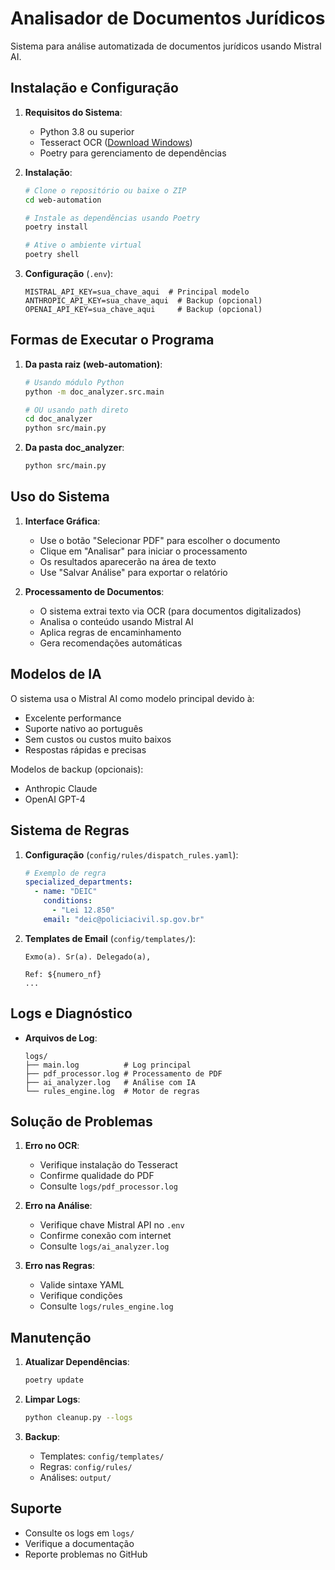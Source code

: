 # Analisador de Documentos Jurídicos

Sistema para análise automatizada de documentos jurídicos usando Mistral AI.

## Instalação e Configuração

1. **Requisitos do Sistema**:
   - Python 3.8 ou superior
   - Tesseract OCR ([Download Windows](https://github.com/UB-Mannheim/tesseract/wiki))
   - Poetry para gerenciamento de dependências

2. **Instalação**:
   ```bash
   # Clone o repositório ou baixe o ZIP
   cd web-automation

   # Instale as dependências usando Poetry
   poetry install

   # Ative o ambiente virtual
   poetry shell
   ```

3. **Configuração** (`.env`):
   ```env
   MISTRAL_API_KEY=sua_chave_aqui  # Principal modelo
   ANTHROPIC_API_KEY=sua_chave_aqui  # Backup (opcional)
   OPENAI_API_KEY=sua_chave_aqui     # Backup (opcional)
   ```

## Formas de Executar o Programa

1. **Da pasta raiz (web-automation)**:
   ```bash
   # Usando módulo Python
   python -m doc_analyzer.src.main

   # OU usando path direto
   cd doc_analyzer
   python src/main.py
   ```

2. **Da pasta doc_analyzer**:
   ```bash
   python src/main.py
   ```

## Uso do Sistema

1. **Interface Gráfica**:
   - Use o botão "Selecionar PDF" para escolher o documento
   - Clique em "Analisar" para iniciar o processamento
   - Os resultados aparecerão na área de texto
   - Use "Salvar Análise" para exportar o relatório

2. **Processamento de Documentos**:
   - O sistema extrai texto via OCR (para documentos digitalizados)
   - Analisa o conteúdo usando Mistral AI
   - Aplica regras de encaminhamento
   - Gera recomendações automáticas

## Modelos de IA

O sistema usa o Mistral AI como modelo principal devido à:
- Excelente performance
- Suporte nativo ao português
- Sem custos ou custos muito baixos
- Respostas rápidas e precisas

Modelos de backup (opcionais):
- Anthropic Claude
- OpenAI GPT-4

## Sistema de Regras

1. **Configuração** (`config/rules/dispatch_rules.yaml`):
   ```yaml
   # Exemplo de regra
   specialized_departments:
     - name: "DEIC"
       conditions:
         - "Lei 12.850"
       email: "deic@policiacivil.sp.gov.br"
   ```

2. **Templates de Email** (`config/templates/`):
   ```text
   Exmo(a). Sr(a). Delegado(a),
   
   Ref: ${numero_nf}
   ...
   ```

## Logs e Diagnóstico

- **Arquivos de Log**:
  ```
  logs/
  ├── main.log          # Log principal
  ├── pdf_processor.log # Processamento de PDF
  ├── ai_analyzer.log   # Análise com IA
  └── rules_engine.log  # Motor de regras
  ```

## Solução de Problemas

1. **Erro no OCR**:
   - Verifique instalação do Tesseract
   - Confirme qualidade do PDF
   - Consulte `logs/pdf_processor.log`

2. **Erro na Análise**:
   - Verifique chave Mistral API no `.env`
   - Confirme conexão com internet
   - Consulte `logs/ai_analyzer.log`

3. **Erro nas Regras**:
   - Valide sintaxe YAML
   - Verifique condições
   - Consulte `logs/rules_engine.log`

## Manutenção

1. **Atualizar Dependências**:
   ```bash
   poetry update
   ```

2. **Limpar Logs**:
   ```bash
   python cleanup.py --logs
   ```

3. **Backup**:
   - Templates: `config/templates/`
   - Regras: `config/rules/`
   - Análises: `output/`

## Suporte

- Consulte os logs em `logs/`
- Verifique a documentação
- Reporte problemas no GitHub
